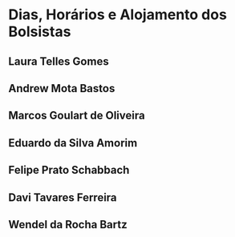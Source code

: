 Dias, Horários e Alojamento dos Bolsistas
=========================================

Laura Telles Gomes
------------------

Andrew Mota Bastos
------------------

Marcos Goulart de Oliveira
--------------------------

Eduardo da Silva Amorim
-----------------------

Felipe Prato Schabbach
----------------

Davi Tavares Ferreira
---------------------

Wendel da Rocha Bartz
---------------------